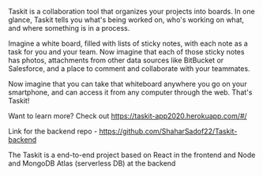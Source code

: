 Taskit is a collaboration tool that organizes your projects into boards. In one glance, Taskit tells you what's being worked on, who's working on what, and where something is in a process.

Imagine a white board, filled with lists of sticky notes, with each note as a task for you and your team. Now imagine that each of those sticky notes has photos, attachments from other data sources like BitBucket or Salesforce, and a place to comment and collaborate with your teammates.

Now imagine that you can take that whiteboard anywhere you go on your smartphone, and can access it from any computer through the web. That's Taskit!

Want to learn more? Check out
https://taskit-app2020.herokuapp.com/#/

Link for the backend repo - https://github.com/ShaharSadof22/Taskit-backend

The Taskit is a end-to-end project based on React in the frontend and Node and MongoDB Atlas (serverless DB) at the backend

